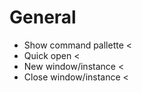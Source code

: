 # General

* Show command pallette <
* Quick open < 
* New window/instance < 
* Close window/instance < 




